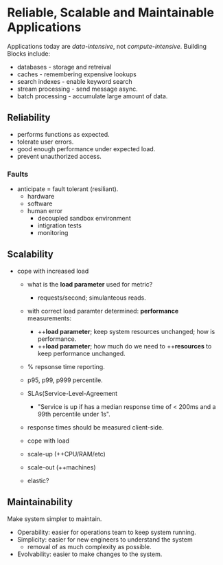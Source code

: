 # Reliable, Scalable and Maintainable Applications

Applications today are *data-intensive*, not *compute-intensive*.
Building Blocks include:
 - databases - storage and retreival
 - caches - remembering expensive lookups
 - search indexes - enable keyword search
 - stream processing - send message async.
 - batch processing - accumulate large amount of data.

## Reliability
 - performs functions as expected.
 - tolerate user errors.
 - good enough performance under expected load.
 - prevent unauthorized access.

### Faults
  - anticipate = fault tolerant (resiliant).
    - hardware
    - software
    - human error
      - decoupled sandbox environment
      - intigration tests
      - monitoring

## Scalability
  - cope with increased load
    - what is the **load parameter** used for metric?
      - requests/second; simulanteous reads.

    - with correct load paramter determined: **performance** measurements:
      - ++**load parameter**; keep system resources unchanged; how is performance.
      - ++**load parameter**; how much do we need to ++**resources** to keep performance unchanged.

    - % repsonse time reporting.
     - p95, p99, p999 percentile.
     - SLAs(Service-Level-Agreement
       - "Service is up if has a median response time of < 200ms and a 99th percentile under 1s".
     - response times should be measured client-side.
    
    - cope with load
     - scale-up (++CPU/RAM/etc)
     - scale-out (++machines)
     - elastic?

## Maintainability
Make system simpler to maintain.
 - Operability: easier for operations team to keep system running.
 - Simplicity: easier for new engineers to understand the system
   - removal of as much complexity as possible.
 - Evolvability: easier to make changes to the system.
